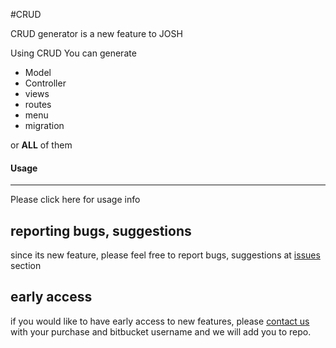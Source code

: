 #CRUD

CRUD generator is a new feature to JOSH

Using CRUD You can generate

* Model
* Controller
* views
* routes
* menu
* migration

or **ALL** of them


#### Usage


---

Please click here for usage info


## reporting bugs, suggestions

since its new feature, please feel free to report bugs, suggestions at [issues](https://bitbucket.org/lorvent/josh_laravel51/issues) section

## early access

if you would like to have early access to new features, please [contact us](http://codecanyon.net/user/jyostna#contact) with your purchase and bitbucket username and we will add you to repo.
